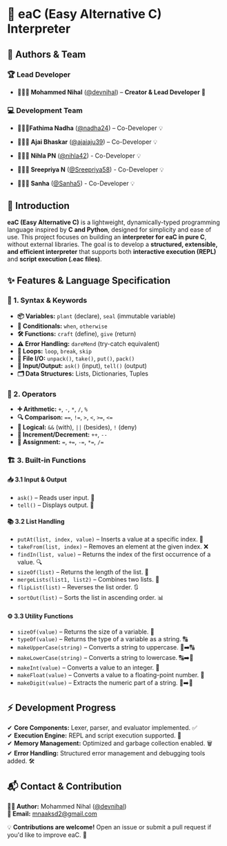 # 🚀 eaC (Easy Alternative C) Interpreter  

## 👥 Authors & Team  

### 🏆 Lead Developer  
- **👨🏻‍💻 Mohammed Nihal** ([@devnihal](https://github.com/devnihal)) – **Creator & Lead Developer** 🚀  

### 💻 Development Team  
-  **👩🏻‍💻Fathima Nadha** ([@nadha24](https://github.com/nadha24)) – Co-Developer 💡

-  **🧑🏻‍💻 Ajai Bhaskar** ([@ajaiaju39](https://github.com/ajaiaju39)) – Co-Developer 💡  

-  **👩🏻‍💻 Nihla PN** ([@nihla42](https://github.com/nihla42)) - Co-Developer 💡
-  **👩🏻‍💻 Sreepriya N** ([@Sreepriya58](https://github.com/Sreepriya58)) - Co-Developer 💡
-  **👩🏻‍💻 Sanha** ([@Sanha5](https://github.com/Sanha5)) - Co-Developer 💡
## 📌 Introduction  

**eaC (Easy Alternative C)** is a lightweight, dynamically-typed programming language inspired by **C and Python**, designed for simplicity and ease of use. This project focuses on building an **interpreter for eaC in pure C**, without external libraries. The goal is to develop a **structured, extensible, and efficient interpreter** that supports both **interactive execution (REPL)** and **script execution (.eac files)**.

## ✨ Features & Language Specification  

### 📝 1. Syntax & Keywords  

- **📦 Variables:** `plant` (declare), `seal` (immutable variable)  
- **🔄 Conditionals:** `when`, `otherwise`  
- **🛠️ Functions:** `craft` (define), `give` (return)  
- **⚠️ Error Handling:** `dareMend` (try-catch equivalent)  
- **🔁 Loops:** `loop`, `break`, `skip`  
- **📂 File I/O:** `unpack()`, `take()`, `put()`, `pack()`  
- **📢 Input/Output:** `ask()` (input), `tell()` (output)  
- **🗂️ Data Structures:** Lists, Dictionaries, Tuples  

### 🔢 2. Operators  

- **➕ Arithmetic:** `+`, `-`, `*`, `/`, `%`  
- **🔍 Comparison:** `==`, `!=`, `>`, `<`, `>=`, `<=`  
- **🔗 Logical:** `&&` (with), `||` (besides), `!` (deny)  
- **🔼 Increment/Decrement:** `++`, `--`  
- **📝 Assignment:** `=`, `+=`, `-=`, `*=`, `/=`  

### 🏗️ 3. Built-in Functions  

#### 📥 3.1 Input & Output  

- `ask()` – Reads user input. 📝  
- `tell()` – Displays output. 📢  

#### 📚 3.2 List Handling  

- `putAt(list, index, value)` – Inserts a value at a specific index. 🔢  
- `takeFrom(list, index)` – Removes an element at the given index. ❌  
- `findIn(list, value)` – Returns the index of the first occurrence of a value. 🔍  
- `sizeOf(list)` – Returns the length of the list. 📏  
- `mergeLists(list1, list2)` – Combines two lists. 🔄  
- `flipList(list)` – Reverses the list order. 🔃  
- `sortOut(list)` – Sorts the list in ascending order. 📊  

#### ⚙️ 3.3 Utility Functions  

- `sizeOf(value)` – Returns the size of a variable. 📏  
- `typeOf(value)` – Returns the type of a variable as a string. 🔠  
- `makeUpperCase(string)` – Converts a string to uppercase. 🔡➡️🔠  
- `makeLowerCase(string)` – Converts a string to lowercase. 🔠➡️🔡  
- `makeInt(value)` – Converts a value to an integer. 🔢  
- `makeFloat(value)` – Converts a value to a floating-point number. 🌊  
- `makeDigit(value)` – Extracts the numeric part of a string. 🔣➡️🔢  

## ⚡ Development Progress  

✔ **Core Components:** Lexer, parser, and evaluator implemented. ✅  
✔ **Execution Engine:** REPL and script execution supported. 📜  
✔ **Memory Management:** Optimized and garbage collection enabled. 🗑️  
✔ **Error Handling:** Structured error management and debugging tools added. 🛠️  

## 📬 Contact & Contribution  

**👨‍💻 Author:** Mohammed Nihal ([@devnihal](https://github.com/devnihal))  
**📧 Email:** [mnaaksd2@gmail.com](mailto:mnaaksd2@gmail.com)  

💡 **Contributions are welcome!** Open an issue or submit a pull request if you'd like to improve eaC. 🚀
